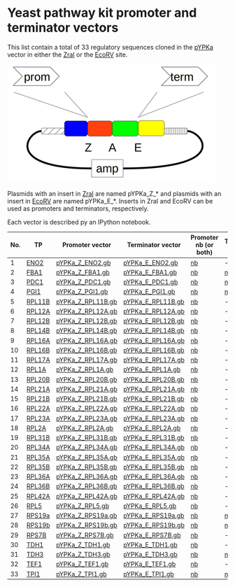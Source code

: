 # Yeast pathway kit promoter and terminator vectors

This list contain a total of 33 regulatory sequences
cloned in the [pYPKa](files/pYPKa.gb) vector in either the [ZraI](http://rebase.neb.com/rebase/enz/ZraI.html)
or the [EcoRV](http://rebase.neb.com/rebase/enz/EcoRV.html) site.

![files/pYPK_ZE.png](files/pYPK_ZE.png)

Plasmids with an insert in [ZraI](http://rebase.neb.com/rebase/enz/ZraI.html) are named
pYPKa_Z_* and plasmids with an insert in [EcoRV](http://rebase.neb.com/rebase/enz/EcoRV.html) are named
pYPKa_E_*. Inserts in ZraI and EcoRV can be used as promoters and terminators, respectively.

Each vector is described py an IPython notebook.

| No. | TP                                                         | Promoter vector                        | Terminator vector                      | Promoter nb (or both)       | Terminator nb              |
|-----|------------------------------------------------------------|----------------------------------------|----------------------------------------|-----------------------------|----------------------------|
| 1   | [ENO2](http://www.yeastgenome.org/locus/ENO2/overview)     | [pYPKa_Z_ENO2.gb](pYPKa_Z_ENO2.gb)     | [pYPKa_E_ENO2.gb](pYPKa_E_ENO2.gb)     | [nb](pYPKa_E_ENO2.ipynb)    | --                         |
| 2   | [FBA1](http://www.yeastgenome.org/locus/FBA1/overview)     | [pYPKa_Z_FBA1.gb](pYPKa_Z_FBA1.gb)     | [pYPKa_E_FBA1.gb](pYPKa_E_FBA1.gb)     | [nb](pYPKa_Z_FBA1.ipynb)    | [nb](pYPKa_E_FBA1.ipynb)   |
| 3   | [PDC1](http://www.yeastgenome.org/locus/PDC1/overview)     | [pYPKa_Z_PDC1.gb](pYPKa_Z_PDC1.gb)     | [pYPKa_E_PDC1.gb](pYPKa_E_PDC1.gb)     | [nb](pYPKa_E_PDC1.ipynb)    | [nb](pYPKa_Z_PDC1.ipynb)   |
| 4   | [PGI1](http://www.yeastgenome.org/locus/PGI1/overview)     | [pYPKa_Z_PGI1.gb](pYPKa_Z_PGI1.gb)     | [pYPKa_E_PGI1.gb](pYPKa_E_PGI1.gb)     | [nb](pYPKa_Z_PGI1.ipynb)    | [nb](pYPKa_E_PGI1.ipynb)   |
| 5   | [RPL11B](http://www.yeastgenome.org/locus/RPL11B/overview) | [pYPKa_Z_RPL11B.gb](pYPKa_Z_RPL11B.gb) | [pYPKa_E_RPL11B.gb](pYPKa_E_RPL11B.gb) | [nb](pYPKa_ZE_RPL11B.ipynb) | --                         |
| 6   | [RPL12A](http://www.yeastgenome.org/locus/RPL12A/overview) | [pYPKa_Z_RPL12A.gb](pYPKa_Z_RPL12A.gb) | [pYPKa_E_RPL12A.gb](pYPKa_E_RPL12A.gb) | [nb](pYPKa_ZE_RPL12A.ipynb) | --                         |
| 7   | [RPL12B](http://www.yeastgenome.org/locus/RPL12B/overview) | [pYPKa_Z_RPL12B.gb](pYPKa_Z_RPL12B.gb) | [pYPKa_E_RPL12B.gb](pYPKa_E_RPL12B.gb) | [nb](pYPKa_ZE_RPL12B.ipynb) | --                         |
| 8   | [RPL14B](http://www.yeastgenome.org/locus/RPL14B/overview) | [pYPKa_Z_RPL14B.gb](pYPKa_Z_RPL14B.gb) | [pYPKa_E_RPL14B.gb](pYPKa_E_RPL14B.gb) | [nb](pYPKa_ZE_RPL14B.ipynb) | --                         |
| 9   | [RPL16A](http://www.yeastgenome.org/locus/RPL16A/overview) | [pYPKa_Z_RPL16A.gb](pYPKa_Z_RPL16A.gb) | [pYPKa_E_RPL16A.gb](pYPKa_E_RPL16A.gb) | [nb](pYPKa_ZE_RPL16A.ipynb) | --                         |
| 10  | [RPL16B](http://www.yeastgenome.org/locus/RPL16B/overview) | [pYPKa_Z_RPL16B.gb](pYPKa_Z_RPL16B.gb) | [pYPKa_E_RPL16B.gb](pYPKa_E_RPL16B.gb) | [nb](pYPKa_ZE_RPL16B.ipynb) | --                         |
| 11  | [RPL17A](http://www.yeastgenome.org/locus/RPL17A/overview) | [pYPKa_Z_RPL17A.gb](pYPKa_Z_RPL17A.gb) | [pYPKa_E_RPL17A.gb](pYPKa_E_RPL17A.gb) | [nb](pYPKa_ZE_RPL17A.ipynb) | --                         |
| 12  | [RPL1A](http://www.yeastgenome.org/locus/RPL1A/overview)   | [pYPKa_Z_RPL1A.gb](pYPKa_Z_RPL1A.gb)   | [pYPKa_E_RPL1A.gb](pYPKa_E_RPL1A.gb)   | [nb](pYPKa_ZE_RPL1A.ipynb)  | --                         |
| 13  | [RPL20B](http://www.yeastgenome.org/locus/RPL20B/overview) | [pYPKa_Z_RPL20B.gb](pYPKa_Z_RPL20B.gb) | [pYPKa_E_RPL20B.gb](pYPKa_E_RPL20B.gb) | [nb](pYPKa_ZE_RPL20B.ipynb) | --                         |
| 14  | [RPL21A](http://www.yeastgenome.org/locus/RPL21A/overview) | [pYPKa_Z_RPL21A.gb](pYPKa_Z_RPL21A.gb) | [pYPKa_E_RPL21A.gb](pYPKa_E_RPL21A.gb) | [nb](pYPKa_ZE_RPL21A.ipynb) | --                         |
| 15  | [RPL21B](http://www.yeastgenome.org/locus/RPL21B/overview) | [pYPKa_Z_RPL21B.gb](pYPKa_Z_RPL21B.gb) | [pYPKa_E_RPL21B.gb](pYPKa_E_RPL21B.gb) | [nb](pYPKa_ZE_RPL21B.ipynb) | --                         |
| 16  | [RPL22A](http://www.yeastgenome.org/locus/RPL22A/overview) | [pYPKa_Z_RPL22A.gb](pYPKa_Z_RPL22A.gb) | [pYPKa_E_RPL22A.gb](pYPKa_E_RPL22A.gb) | [nb](pYPKa_ZE_RPL22A.ipynb) | --                         |
| 17  | [RPL23A](http://www.yeastgenome.org/locus/RPL23A/overview) | [pYPKa_Z_RPL23A.gb](pYPKa_Z_RPL23A.gb) | [pYPKa_E_RPL23A.gb](pYPKa_E_RPL23A.gb) | [nb](pYPKa_ZE_RPL23A.ipynb) | --                         |
| 18  | [RPL2A](http://www.yeastgenome.org/locus/RPL2A/overview)   | [pYPKa_Z_RPL2A.gb](pYPKa_Z_RPL2A.gb)   | [pYPKa_E_RPL2A.gb](pYPKa_E_RPL2A.gb)   | [nb](pYPKa_ZE_RPL2A.ipynb)  | --                         |
| 19  | [RPL31B](http://www.yeastgenome.org/locus/RPL31B/overview) | [pYPKa_Z_RPL31B.gb](pYPKa_Z_RPL31B.gb) | [pYPKa_E_RPL31B.gb](pYPKa_E_RPL31B.gb) | [nb](pYPKa_ZE_RPL31B.ipynb) | --                         |
| 20  | [RPL34A](http://www.yeastgenome.org/locus/RPL34A/overview) | [pYPKa_Z_RPL34A.gb](pYPKa_Z_RPL34A.gb) | [pYPKa_E_RPL34A.gb](pYPKa_E_RPL34A.gb) | [nb](pYPKa_ZE_RPL34A.ipynb) | --                         |
| 21  | [RPL35A](http://www.yeastgenome.org/locus/RPL35A/overview) | [pYPKa_Z_RPL35A.gb](pYPKa_Z_RPL35A.gb) | [pYPKa_E_RPL35A.gb](pYPKa_E_RPL35A.gb) | [nb](pYPKa_ZE_RPL35A.ipynb) | --                         |
| 22  | [RPL35B](http://www.yeastgenome.org/locus/RPL35B/overview) | [pYPKa_Z_RPL35B.gb](pYPKa_Z_RPL35B.gb) | [pYPKa_E_RPL35B.gb](pYPKa_E_RPL35B.gb) | [nb](pYPKa_ZE_RPL35B.ipynb) | --                         |
| 23  | [RPL36A](http://www.yeastgenome.org/locus/RPL36A/overview) | [pYPKa_Z_RPL36A.gb](pYPKa_Z_RPL36A.gb) | [pYPKa_E_RPL36A.gb](pYPKa_E_RPL36A.gb) | [nb](pYPKa_ZE_RPL36A.ipynb) | --                         |
| 24  | [RPL36B](http://www.yeastgenome.org/locus/RPL36B/overview) | [pYPKa_Z_RPL36B.gb](pYPKa_Z_RPL36B.gb) | [pYPKa_E_RPL36B.gb](pYPKa_E_RPL36B.gb) | [nb](pYPKa_ZE_RPL36B.ipynb) | --                         |
| 25  | [RPL42A](http://www.yeastgenome.org/locus/RPL42A/overview) | [pYPKa_Z_RPL42A.gb](pYPKa_Z_RPL42A.gb) | [pYPKa_E_RPL42A.gb](pYPKa_E_RPL42A.gb) | [nb](pYPKa_ZE_RPL42A.ipynb) | --                         |
| 26  | [RPL5](http://www.yeastgenome.org/locus/RPL5/overview)     | [pYPKa_Z_RPL5.gb](pYPKa_Z_RPL5.gb)     | [pYPKa_E_RPL5.gb](pYPKa_E_RPL5.gb)     | [nb](pYPKa_ZE_RPL5.ipynb)   | --                         |
| 27  | [RPS19a](http://www.yeastgenome.org/locus/RPS19a/overview) | [pYPKa_Z_RPS19a.gb](pYPKa_Z_RPS19a.gb) | [pYPKa_E_RPS19a.gb](pYPKa_E_RPS19a.gb) | [nb](pYPKa_Z_RPS19a.ipynb)  | [nb](pYPKa_E_RPS19a.ipynb) |
| 28  | [RPS19b](http://www.yeastgenome.org/locus/RPS19b/overview) | [pYPKa_Z_RPS19b.gb](pYPKa_Z_RPS19b.gb) | [pYPKa_E_RPS19b.gb](pYPKa_E_RPS19b.gb) | [nb](pYPKa_E_RPS19b.ipynb)  | [nb](pYPKa_Z_RPS19b.ipynb) |
| 29  | [RPS7B](http://www.yeastgenome.org/locus/RPS7B/overview)   | [pYPKa_Z_RPS7B.gb](pYPKa_Z_RPS7B.gb)   | [pYPKa_E_RPS7B.gb](pYPKa_E_RPS7B.gb)   | [nb](pYPKa_ZE_RPS7B.ipynb)  | --                         |
| 30  | [TDH1](http://www.yeastgenome.org/locus/TDH1/overview)     | [pYPKa_Z_TDH1.gb](pYPKa_Z_TDH1.gb)     | [pYPKa_E_TDH1.gb](pYPKa_E_TDH1.gb)     | [nb](pYPKa_E_TDH1.ipynb)    | --                         |
| 31  | [TDH3](http://www.yeastgenome.org/locus/TDH3/overview)     | [pYPKa_Z_TDH3.gb](pYPKa_Z_TDH3.gb)     | [pYPKa_E_TDH3.gb](pYPKa_E_TDH3.gb)     | [nb](pYPKa_E_TDH3.ipynb)    | [nb](pYPKa_Z_TDH3.ipynb)   |
| 32  | [TEF1](http://www.yeastgenome.org/locus/TEF1/overview)     | [pYPKa_Z_TEF1.gb](pYPKa_Z_TEF1.gb)     | [pYPKa_E_TEF1.gb](pYPKa_E_TEF1.gb)     | [nb](pYPKa_Z_TEF1.ipynb)    | --                         |
| 33  | [TPI1](http://www.yeastgenome.org/locus/TPI1/overview)     | [pYPKa_Z_TPI1.gb](pYPKa_Z_TPI1.gb)     | [pYPKa_E_TPI1.gb](pYPKa_E_TPI1.gb)     | [nb](pYPKa_E_TPI1.ipynb)    | [nb](pYPKa_Z_TPI1.ipynb)   |
